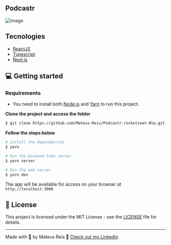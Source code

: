 ## Podcastr

![image](https://user-images.githubusercontent.com/53548031/116015382-098ab800-a607-11eb-9775-f7ce71b19e03.png)


## Tecnologies

- [ReactJS](https://reactjs.org/)
- [Typescript](https://www.typescriptlang.org/)
- [Next.js](https://nextjs.org/)

## 💻 Getting started

### Requirements

- You need to install both [Node.js](https://nodejs.org/en/download/) and [Yarn](https://yarnpkg.com/) to run this project.

**Clone the project and access the folder**

```bash
$ git clone https://github.com/Mateus-Reis/Podcastr-rocketseat-Nlw.git && cd podcastr
```

**Follow the steps below**

```bash
# Install the dependencies
$ yarn

# Run the backend fake server
$ yarn server

# Run the web server
$ yarn dev
```

The app will be available for access on your browser at `http://localhost:3000`

## 📝 License

This project is licensed under the MIT License - see the [LICENSE](LICENSE) file for details.

---

Made with 💜 by Mateus Reis 👋 [Check out my LinkedIn](https://www.linkedin.com/in/mateusreisdev/)
